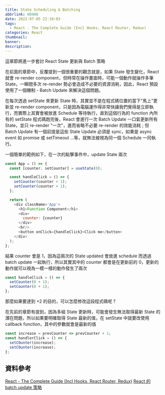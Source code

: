 ```yaml
---
title: State Scheduling & Batching
abbrlink: 60466
date: 2022-07-05 22:10:03
tags:
  - React - The Complete Guide (Incl Hooks, React Router, Redux)
categories: React
thumbnail:
banner:
description:
---
```


這章節將進一步套討 React State 更新與 Batch 策略 

<!-- more -->

在前面的章節中，反覆提到一個很重要的觀念就是，如果 State 發生變化，React 就會 re-render component，但時常在操作畫面時，可能一個動作就操作多筆 State，一瞬間多次 re-render 勢必會造成不必要的資源消耗，因此，React 預設使用了一個機制 - Batch Update 來解決這個問題。

在每次透過 setState 來更新 State 時，其實並不是在程式碼位置的當下"馬上"更新並 re-render component，只是因為電腦運作得非常快讓我們覺得是立即執行，而實際上其實會被放進 Schedule 等待執行，直到這個行為的 function 內所有的 setState 程式碼跑完後，React 會進行一次 Batch Update 一口氣更新所有 State，並只 re-render "一次"，進而省略不必要 re-render 的效能消耗 ; 但 Batch Update 有一個前提是這些 State Update 必須是 sync，如果是 async event 如 promise 或 setTimeout ...等，就無法被視為同一個 Schedule 一同執行。

一個簡單的範例如下，在一次的點擊事件中，update State 兩次

```js
const App = () => {
  const [counter, setCounter] = useState(0);

  const handleClick = () => {
    setCounter(counter + 1);
    setCounter(counter + 1);
  };

  return (
    <div className='App'>
      <h1>Function Component</h1>
      <div>
        counter: {counter}
      </div>
      <br/>
      <button onClick={handleClick}>Click me</button>
    </div>
  );
};
```

結果 counter 會是 1，因為這兩次的 State updated 會放進 schedule 而透過 batch update 一起執行，所以其實其中的 counter 都會是在更新前的 0，更新的動作就可以視為一模一樣的動作發生了兩次

```js
const handleClick = () => {
  setCounter(0 + 1);
  setCounter(0 + 1);
};
```

那麼如果要達到 +2 的目的，可以怎麼修改這段程式碼呢 ?

在先前的章節有提到，因為多組 State 更新時，可能會發生無法取得最新 State 的潛在問題，所以如果要明確取得 State 最新的值，在 setState 中就要改使用 callback function，其中的參數就會是最新的值

```js
const increase = prevCounter => prevCounter + 1;
const handlerClick = () => {
  setCOunter(increase);
  setCOunter(increase);
};
```

## 資料參考

[React - The Complete Guide (Incl Hooks, React Router, Redux)](https://www.udemy.com/course/react-the-complete-guide-incl-redux/)
[React 的 batch update 策略](https://lance.coderbridge.io/2021/06/10/react-batch-update-in-hooks-and-react18/)
